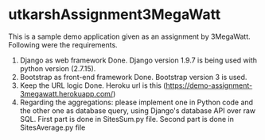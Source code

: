 # utkarshAssignment3MegaWatt
This is a sample demo application given as an assignment by 3MegaWatt.
Following were the requirements.
1) Django as web framework
Done. Django version 1.9.7 is being used with python version (2.7.15).
2) Bootstrap as front-end framework
Done. Bootstrap version 3 is used.
3) Keep the URL logic
Done. Heroku url is this (https://demo-assignment-3megawatt.herokuapp.com/)
4) Regarding the aggregations: please implement one in Python code and the other one as database query, using Django's database API over raw SQL.
First part is done in SitesSum.py file.
Second part is done in SitesAverage.py file
